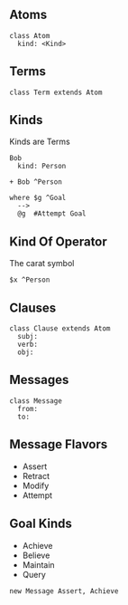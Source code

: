 ## Atoms
```
class Atom
  kind: <Kind>
```

## Terms
```
class Term extends Atom
```

## Kinds
Kinds are Terms
```
Bob
  kind: Person

+ Bob ^Person

where $g ^Goal
  -->
  @g  #Attempt Goal
```

## Kind Of Operator
The carat symbol
```
$x ^Person
```

## Clauses
```
class Clause extends Atom
  subj:
  verb:
  obj:
```

## Messages
```
class Message
  from:
  to:
```
## Message Flavors

- Assert
- Retract
- Modify
- Attempt

## Goal Kinds
- Achieve
- Believe
- Maintain
- Query

```
new Message Assert, Achieve
```
